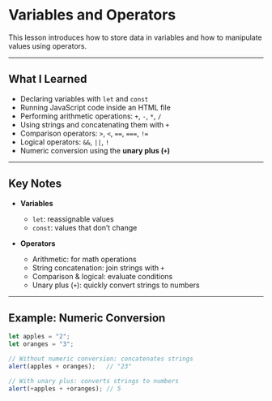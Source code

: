 # Variables and Operators

This lesson introduces how to store data in variables and how to manipulate values using operators.

---

## What I Learned

- Declaring variables with `let` and `const`
- Running JavaScript code inside an HTML file
- Performing arithmetic operations: `+`, `-`, `*`, `/`
- Using strings and concatenating them with `+`
- Comparison operators: `>`, `<`, `==`, `===`, `!=`
- Logical operators: `&&`, `||`, `!`
- Numeric conversion using the **unary plus (`+`)**

---

## Key Notes

- **Variables**  
  - `let`: reassignable values  
  - `const`: values that don’t change  

- **Operators**  
  - Arithmetic: for math operations  
  - String concatenation: join strings with `+`  
  - Comparison & logical: evaluate conditions  
  - Unary plus (`+`): quickly convert strings to numbers  

---

## Example: Numeric Conversion

```javascript
let apples = "2";
let oranges = "3";

// Without numeric conversion: concatenates strings
alert(apples + oranges);   // "23"

// With unary plus: converts strings to numbers
alert(+apples + +oranges); // 5
